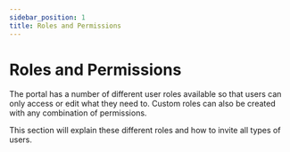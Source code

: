 ```yaml
---
sidebar_position: 1
title: Roles and Permissions
---
```

# Roles and Permissions

The portal has a number of different user roles available so that users can only access or edit what they need to. Custom roles can also be created with any combination of permissions.

This section will explain these different roles and how to invite all types of users.
